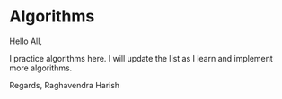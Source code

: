 # Algorithms

Hello All, 

I practice algorithms here. I will update the list as I learn and implement more algorithms. 

Regards,
Raghavendra Harish

